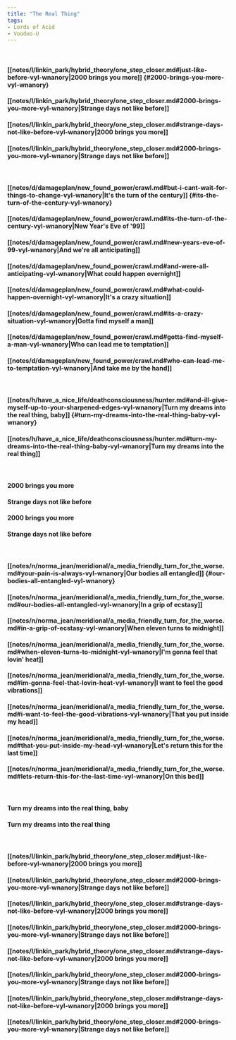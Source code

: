 ```yaml
---
title: "The Real Thing"
tags:
- Lords of Acid
- Voodoo-U
---
```

&nbsp;
#### [[notes/l/linkin_park/hybrid_theory/one_step_closer.md#just-like-before-vyl-wnanory|2000 brings you more]] {#2000-brings-you-more-vyl-wnanory}
#### [[notes/l/linkin_park/hybrid_theory/one_step_closer.md#2000-brings-you-more-vyl-wnanory|Strange days not like before]]
#### [[notes/l/linkin_park/hybrid_theory/one_step_closer.md#strange-days-not-like-before-vyl-wnanory|2000 brings you more]]
#### [[notes/l/linkin_park/hybrid_theory/one_step_closer.md#2000-brings-you-more-vyl-wnanory|Strange days not like before]]
&nbsp;
#### [[notes/d/damageplan/new_found_power/crawl.md#but-i-cant-wait-for-things-to-change-vyl-wnanory|It's the turn of the century]] {#its-the-turn-of-the-century-vyl-wnanory}
#### [[notes/d/damageplan/new_found_power/crawl.md#its-the-turn-of-the-century-vyl-wnanory|New Year's Eve of '99]]
#### [[notes/d/damageplan/new_found_power/crawl.md#new-years-eve-of-99-vyl-wnanory|And we're all anticipating]]
#### [[notes/d/damageplan/new_found_power/crawl.md#and-were-all-anticipating-vyl-wnanory|What could happen overnight]]
#### [[notes/d/damageplan/new_found_power/crawl.md#what-could-happen-overnight-vyl-wnanory|It's a crazy situation]]
#### [[notes/d/damageplan/new_found_power/crawl.md#its-a-crazy-situation-vyl-wnanory|Gotta find myself a man]]
#### [[notes/d/damageplan/new_found_power/crawl.md#gotta-find-myself-a-man-vyl-wnanory|Who can lead me to temptation]]
#### [[notes/d/damageplan/new_found_power/crawl.md#who-can-lead-me-to-temptation-vyl-wnanory|And take me by the hand]]
&nbsp;
#### [[notes/h/have_a_nice_life/deathconsciousness/hunter.md#and-ill-give-myself-up-to-your-sharpened-edges-vyl-wnanory|Turn my dreams into the real thing, baby]] {#turn-my-dreams-into-the-real-thing-baby-vyl-wnanory}
#### [[notes/h/have_a_nice_life/deathconsciousness/hunter.md#turn-my-dreams-into-the-real-thing-baby-vyl-wnanory|Turn my dreams into the real thing]]
&nbsp;
#### 2000 brings you more
#### Strange days not like before
#### 2000 brings you more
#### Strange days not like before
&nbsp;
#### [[notes/n/norma_jean/meridional/a_media_friendly_turn_for_the_worse.md#your-pain-is-always-vyl-wnanory|Our bodies all entangled]] {#our-bodies-all-entangled-vyl-wnanory}
#### [[notes/n/norma_jean/meridional/a_media_friendly_turn_for_the_worse.md#our-bodies-all-entangled-vyl-wnanory|In a grip of ecstasy]]
#### [[notes/n/norma_jean/meridional/a_media_friendly_turn_for_the_worse.md#in-a-grip-of-ecstasy-vyl-wnanory|When eleven turns to midnight]]
#### [[notes/n/norma_jean/meridional/a_media_friendly_turn_for_the_worse.md#when-eleven-turns-to-midnight-vyl-wnanory|I'm gonna feel that lovin' heat]]
#### [[notes/n/norma_jean/meridional/a_media_friendly_turn_for_the_worse.md#im-gonna-feel-that-lovin-heat-vyl-wnanory|I want to feel the good vibrations]]
#### [[notes/n/norma_jean/meridional/a_media_friendly_turn_for_the_worse.md#i-want-to-feel-the-good-vibrations-vyl-wnanory|That you put inside my head]]
#### [[notes/n/norma_jean/meridional/a_media_friendly_turn_for_the_worse.md#that-you-put-inside-my-head-vyl-wnanory|Let's return this for the last time]]
#### [[notes/n/norma_jean/meridional/a_media_friendly_turn_for_the_worse.md#lets-return-this-for-the-last-time-vyl-wnanory|On this bed]]
&nbsp;
#### Turn my dreams into the real thing, baby
#### Turn my dreams into the real thing
&nbsp;
#### [[notes/l/linkin_park/hybrid_theory/one_step_closer.md#just-like-before-vyl-wnanory|2000 brings you more]]
#### [[notes/l/linkin_park/hybrid_theory/one_step_closer.md#2000-brings-you-more-vyl-wnanory|Strange days not like before]]
#### [[notes/l/linkin_park/hybrid_theory/one_step_closer.md#strange-days-not-like-before-vyl-wnanory|2000 brings you more]]
#### [[notes/l/linkin_park/hybrid_theory/one_step_closer.md#2000-brings-you-more-vyl-wnanory|Strange days not like before]]
#### [[notes/l/linkin_park/hybrid_theory/one_step_closer.md#strange-days-not-like-before-vyl-wnanory|2000 brings you more]]
#### [[notes/l/linkin_park/hybrid_theory/one_step_closer.md#2000-brings-you-more-vyl-wnanory|Strange days not like before]]
#### [[notes/l/linkin_park/hybrid_theory/one_step_closer.md#strange-days-not-like-before-vyl-wnanory|2000 brings you more]]
#### [[notes/l/linkin_park/hybrid_theory/one_step_closer.md#2000-brings-you-more-vyl-wnanory|Strange days not like before]]
